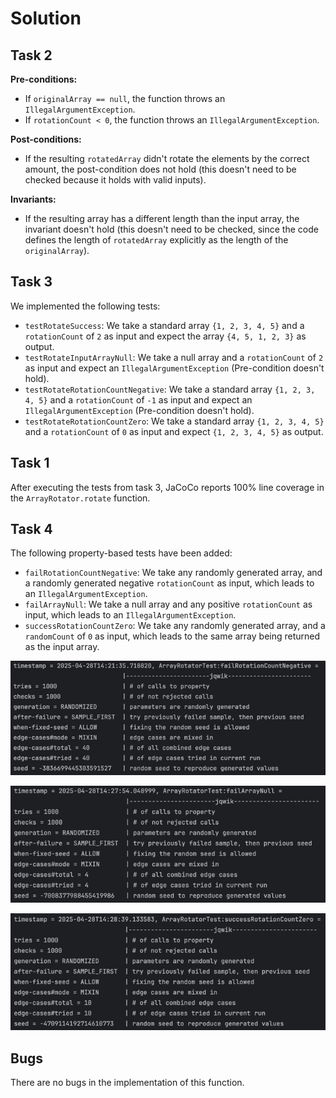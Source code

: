 # Solution

## Task 2

<b>Pre-conditions: </b><br>
- If `originalArray == null`, the function throws an `IllegalArgumentException`.
- If `rotationCount < 0`, the function throws an `IllegalArgumentException`.

<b>Post-conditions: </b><br>
- If the resulting `rotatedArray` didn't rotate the elements by the correct amount, the post-condition does not hold (this doesn't need to be checked because it holds with valid inputs).

<b>Invariants: </b><br>
- If the resulting array has a different length than the input array, the invariant doesn't hold (this doesn't need to be checked, since the code defines the length of `rotatedArray` explicitly as the length of the `originalArray`).

## Task 3

We implemented the following tests:

- `testRotateSuccess`: We take a standard array `{1, 2, 3, 4, 5}` and a `rotationCount` of `2` as input and expect the array `{4, 5, 1, 2, 3}` as output.
- `testRotateInputArrayNull`: We take a null array and a `rotationCount` of `2` as input and expect an `IllegalArgumentException` (Pre-condition doesn't hold).
- `testRotateRotationCountNegative`: We take a standard array `{1, 2, 3, 4, 5}` and a `rotationCount` of `-1` as input and expect an `IllegalArgumentException` (Pre-condition doesn't hold).
- `testRotateRotationCountZero`: We take a standard array `{1, 2, 3, 4, 5}` and a `rotationCount` of `0` as input and expect `{1, 2, 3, 4, 5}` as output.

## Task 1

After executing the tests from task 3, JaCoCo reports 100% line coverage in the `ArrayRotator.rotate` function.

## Task 4

The following property-based tests have been added:
- `failRotationCountNegative`: We take any randomly generated array, and a randomly generated negative `rotationCount` as input, which leads to an `IllegalArgumentException`.
- `failArrayNull`: We take a null array and any positive `rotationCount` as input, which leads to an `IllegalArgumentException`.
- `successRotationCountZero`: We take any randomly generated array, and a `randomCount` of `0` as input, which leads to the same array being returned as the input array.

![Screenshot 1](./src/test/resources/img.png)

![Screenshot 2](./src/test/resources/img_1.png)

![Screenshot 3](./src/test/resources/img_2.png)

## Bugs

There are no bugs in the implementation of this function.